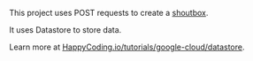 This project uses POST requests to create a [shoutbox](https://en.wikipedia.org/wiki/Shoutbox).

It uses Datastore to store data.

Learn more at [HappyCoding.io/tutorials/google-cloud/datastore](https://happycoding.io/tutorials/google-cloud/datastore).